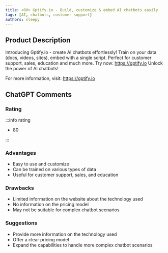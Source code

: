 ```yaml
---
title: <80> Gptify.io - Build, customize & embed AI chatbots easily
tags: [AI, chatbots, customer support]
authors: sleepy
---
```


## Product Description

Introducing Gptify.io - create AI chatbots effortlessly! Train on your data (docs, videos, sites), embed with a single script. Perfect for customer support, sales, education and much more. Try now: https://gptify.io Unlock the power of AI chatbots!

For more information, visit: https://gptify.io

## ChatGPT Comments

### Rating

:::info rating

- 80

:::

### Advantages

- Easy to use and customize
- Can be trained on various types of data
- Useful for customer support, sales, and education


### Drawbacks

- Limited information on the website about the technology used
- No information on the pricing model
- May not be suitable for complex chatbot scenarios

### Suggestions

- Provide more information on the technology used
- Offer a clear pricing model
- Expand the capabilities to handle more complex chatbot scenarios